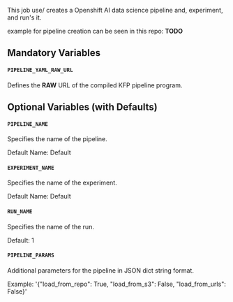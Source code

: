 This job use/ creates a Openshift AI data science pipeline and, experiment, and run's it.


example for pipeline creation can be seen in this repo: **TODO**

## Mandatory Variables

#### `PIPELINE_YAML_RAW_URL`

Defines the **RAW** URL of the compiled KFP pipeline program.



## Optional Variables (with Defaults)

#### `PIPELINE_NAME`

Specifies the name of the pipeline.

Default Name: Default


#### `EXPERIMENT_NAME`

Specifies the name of the experiment.

Default Name: Default


#### `RUN_NAME`

Specifies the name of the run.

Default: 1


#### `PIPELINE_PARAMS`

Additional parameters for the pipeline in JSON dict string format.

Example: '{"load_from_repo": True, "load_from_s3": False, "load_from_urls": False}'
